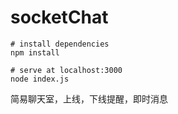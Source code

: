 # socketChat
```
# install dependencies
npm install
	
# serve at localhost:3000
node index.js
```

简易聊天室，上线，下线提醒，即时消息

